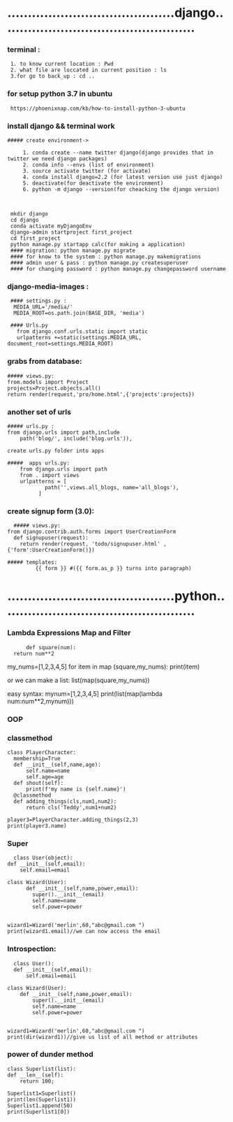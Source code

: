 # .........................................django................................................
### terminal :
  
     1. to know current location : Pwd
     2. what file are loccated in current position : ls
     3.for go to back_up : cd ..
     
  ### for setup python 3.7 in ubuntu
     https://phoenixnap.com/kb/how-to-install-python-3-ubuntu
     
     
 ### install django && terminal work
 
    ##### create environment->
      
         1. conda create --name twitter django(django provides that in twitter we need django packages)
         2. conda info --envs (list of environment)
         3. source activate twitter (for activate)
         4. conda install django=2.2 (for latest version use just django)
         5. deactivate(for deactivate the environment)
         6. python -m django --version(for cheacking the django version)
      
      
      
     mkdir django
     cd django
     conda activate myDjangoEnv
     django-admin startproject first_project
     cd first_project
     python manage.py startapp calc(for making a application)
     #### migration: python manage.py migrate
     #### for know to the system : python manage.py makemigrations
     #### admin user & pass : python manage.py createsuperuser
     #### for changing password : python manage.py changepassword username
  
     
     
### django-media-images :
     #### settings.py :
      MEDIA_URL='/media/'
      MEDIA_ROOT=os.path.join(BASE_DIR, 'media')

     #### Urls.py
       from django.conf.urls.static import static
       urlpatterns +=static(settings.MEDIA_URL, document_root=settings.MEDIA_ROOT)
       
       
### grabs from database:
  
    ##### views.py:
    from.models import Project
    projects=Project.objects.all()
    return render(request,'pro/home.html',{'projects':projects})
       
     
     
  ### another set of urls
  
    ##### urls.py :
    from django.urls import path,include
        path('blog/', include('blog.urls')),
        
    create urls.py folder into apps  
    
    #####  apps urls.py:
        from django.urls import path
        from . import views
        urlpatterns = [
                path('',views.all_blogs, name='all_blogs'),
              ]

   
 ### create signup form (3.0):
              
      ##### views.py: 
    from django.contrib.auth.forms import UserCreationForm
      def signupuser(request):
        return render(request, 'todo/signupuser.html' , {'form':UserCreationForm()})
        
    ##### templates:
             {{ form }} #({{ form.as_p }} turns into paragraph)
     
     
     
     
     
     
     
     
     
     
     
     
     
     
     
     
     
     
     
     
     
     
     
     
     
     
     
     
     
     
     
     
 # .........................................python................................................
     
     
### Lambda Expressions Map and Filter
          def square(num):
      return num**2
  my_nums=[1,2,3,4,5]
  for item in map (square,my_nums):
      print(item)
      
  or we can make a list:
  list(map(square,my_nums))
  
  
  easy syntax:
    mynum=[1,2,3,4,5]
  print(list(map(lambda num:num**2,mynum)))
  
  
  ### OOP
  
  ### classmethod 
    class PlayerCharacter:
      membership=True
      def __init__(self,name,age):
          self.name=name
          self.age=age
      def shout(self):
          print(f'my name is {self.name}')
      @classmethod
      def adding_things(cls,num1,num2):
          return cls('Teddy',num1+num2)

    player3=PlayerCharacter.adding_things(2,3)
    print(player3.name)
    
   ### Super
      class User(object):
    def __init__(self,email):
        self.email=email

    class Wizard(User):
          def __init__(self,name,power,email):
            super().__init__(email)
            self.name=name
            self.power=power


    wizard1=Wizard('merlin',60,"abc@gmail.com ")
    print(wizard1.email)//we can now access the email
    
    
  ### Introspection:
      class User():
      def __init__(self,email):
          self.email=email

    class Wizard(User):
        def __init__(self,name,power,email):
            super().__init__(email)
            self.name=name
            self.power=power


    wizard1=Wizard('merlin',60,"abc@gmail.com ")
    print(dir(wizard1))//give us list of all method or attributes 
    
  ### power of dunder method
    class Superlist(list):
    def __len__(self):
        return 100;

    Superlist1=Superlist()
    print(len(Superlist1))
    Superlist1.append(50)
    print(Superlist1[0])





  

  
      
 



